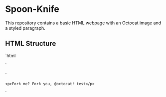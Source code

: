 # Spoon-Knife

This repository contains a basic HTML webpage with an Octocat image and a styled paragraph.

## HTML Structure

`html
<!DOCTYPE html>
<html>
  <head>
    <meta http-equiv="Content-Type" content="text/html; charset=utf-8" />
    <title>Spoon-Knife</title>
    <link href="styles.css" rel="stylesheet" type="text/css" />
  </head>`

 `<body>
    <img src="forkit.gif" id="octocat" alt="" />

    <p>Fork me? Fork you, @octocat! test</p>
  </body>
</html>`
